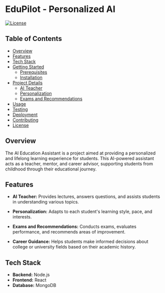 # EduPilot - Personalized AI

[![License](https://img.shields.io/badge/License-MIT-blue.svg)](https://opensource.org/licenses/MIT)

## Table of Contents

- [Overview](#overview)
- [Features](#features)
- [Tech Stack](#tech-stack)
- [Getting Started](#getting-started)
  - [Prerequisites](#prerequisites)
  - [Installation](#installation)
- [Project Details](#project-details)
  - [AI Teacher](#ai-teacher)
  - [Personalization](#personalization)
  - [Exams and Recommendations](#exams-and-recommendations)
- [Usage](#usage)
- [Testing](#testing)
- [Deployment](#deployment)
- [Contributing](#contributing)
- [License](#license)

## Overview

The AI Education Assistant is a project aimed at providing a personalized and lifelong learning experience for students. This AI-powered assistant acts as a teacher, mentor, and career advisor, supporting students from childhood through their educational journey.

## Features

- **AI Teacher:** Provides lectures, answers questions, and assists students in understanding various topics.

- **Personalization:** Adapts to each student's learning style, pace, and interests.

- **Exams and Recommendations:** Conducts exams, evaluates performance, and recommends areas of improvement.

- **Career Guidance:** Helps students make informed decisions about college or university fields based on their academic history.

## Tech Stack

- **Backend:** Node.js
- **Frontend:** React
- **Database:** MongoDB


